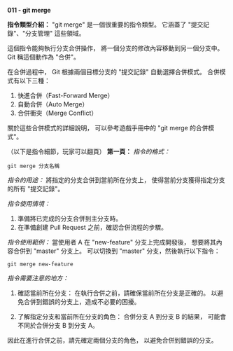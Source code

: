 **011 - git merge**

**指令類型介紹：**
"git merge" 是一個很重要的指令類型。
它涵蓋了  "提交記錄"、"分支管理" 這些領域。

這個指令能夠執行分支合併操作，
將一個分支的修改內容移動到另一個分支中。
Git 稱這個動作為 "合併"。

在合併過程中，
Git 根據兩個目標分支的 "提交記錄" 自動選擇合併模式。
合併模式有以下三種：
1. 快進合併（Fast-Forward Merge）
2. 自動合併（Auto Merge）
3. 合併衝突（Merge Conflict）

關於這些合併模式的詳細說明，
可以參考遊戲手冊中的 "git merge 的合併模式"。

（以下是指令細節，玩家可以翻頁）
**第一頁：**
*指令的格式：* 
```
git merge 分支名稱
```

*指令的用途：*
將指定的分支合併到當前所在分支上，
使得當前分支獲得指定分支的所有 "提交記錄"。

*指令使用情境：*
1. 準備將已完成的分支合併到主分支時。
2. 在準備創建 Pull Request 之前，確認合併流程的步驟。

*指令使用範例：*
當使用者 A 在 "new-feature" 分支上完成開發後，
想要將其內容合併到 "master" 分支上。
可以切換到 "master" 分支，然後執行以下指令：
```
git merge new-feature
```

*指令需要注意的地方：* 
1. 確認當前所在分支：
在執行合併之前，請確保當前所在分支是正確的。
以避免合併到錯誤的分支上，造成不必要的困擾。

2. 了解指定分支和當前所在分支的角色：
合併分支 A 到分支 B 的結果，
可能會不同於合併分支 B 到分支 A。

因此在進行合併之前，請先確定兩個分支的角色，
以避免合併到錯誤的分支。
